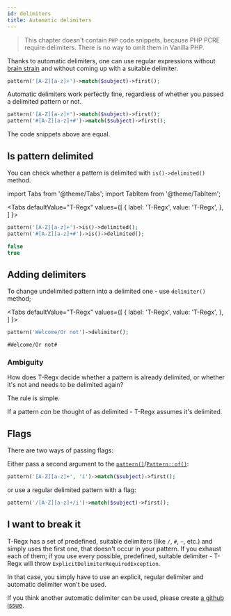 ```yaml
---
id: delimiters
title: Automatic delimiters
---
```


> This chapter doesn't contain `PHP` code snippets, because PHP PCRE require delimiters. There is no way to omit them
> in Vanilla PHP.

Thanks to automatic delimiters, one can use regular expressions without [brain strain](overview.md#brain-strain)
and without coming up with a suitable delimiter.

```php
pattern('[A-Z][a-z]+')->match($subject)->first();
```

Automatic delimiters work perfectly fine, regardless of whether you passed a delimited pattern or not.

```php
pattern('[A-Z][a-z]+')->match($subject)->first();
pattern('#[A-Z][a-z]+#')->match($subject)->first();
```

The code snippets above are equal.

## Is pattern delimited

You can check whether a pattern is delimited with `is()->delimited()` method.

import Tabs from '@theme/Tabs';
import TabItem from '@theme/TabItem';

<Tabs
defaultValue="T-Regx"
values={[
{ label: 'T-Regx', value: 'T-Regx', },
]
}>
<TabItem value="T-Regx">

```php
pattern('[A-Z][a-z]+')->is()->delimited();
pattern('#[A-Z][a-z]+#')->is()->delimited();
```

</TabItem>
</Tabs>

<!--T-Regx:{multiline-return}-->
<!--Result-Value-->

<div className="output-block">

```php
false
true
```

</div>

<!--Result-Value:{multiline-return}-->

## Adding delimiters

To change undelimited pattern into a delimited one - use `delimiter()` method;

<Tabs
defaultValue="T-Regx"
values={[
{ label: 'T-Regx', value: 'T-Regx', },
]
}>
<TabItem value="T-Regx">

```php
pattern('Welcome/Or not')->delimiter();
```

</TabItem>
</Tabs>

<!--T-Regx:{echo-at(0)}-->
<!--Result-Output-->

<div className="output-block">

```text
#Welcome/Or not#
```

</div>

### Ambiguity

How does T-Regx decide whether a pattern is already delimited, or whether it's not and needs to be delimited again?

The rule is simple.

If a pattern _can_ be thought of as delimited - T-Regx assumes it's delimited.

## Flags

There are two ways of passing flags:

Either pass a second argument to the [`pattern()`](introduction.md#entry-points)/[`Pattern::of()`](introduction.md#entry-points):

```php
pattern('[A-Z][a-z]+', 'i')->match($subject)->first();
```

or use a regular delimited pattern with a flag:

```php
pattern('/[A-Z][a-z]+/i')->match($subject)->first();
```

## I want to break it

T-Regx has a set of predefined, suitable delimiters (like `/`, `#`, `~`, etc.) and simply uses the first one,
that doesn't occur in your pattern. If you exhaust each of them; if you use every possible, predefined, suitable delimiter -
T-Regx will throw `ExplicitDelimiterRequiredException`.

In that case, you simply have to use an explicit, regular delimiter and automatic delimiter won't be used.

If you think another automatic delimiter can be used,
please create [a github issue](https://github.com/T-Regx/T-Regx/issues/new/choose).

